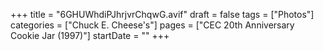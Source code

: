 +++
title = "6GHUWhdiPJhrjvrChqwG.avif"
draft = false
tags = ["Photos"]
categories = ["Chuck E. Cheese's"]
pages = ["CEC 20th Anniversary Cookie Jar (1997)"]
startDate = ""
+++
